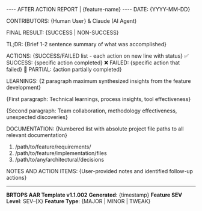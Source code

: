 ---- AFTER ACTION REPORT | {feature-name} ----
DATE: {YYYY-MM-DD}

CONTRIBUTORS: {Human User} & Claude (AI Agent)

FINAL RESULT: {SUCCESS | NON-SUCCESS} 

TL;DR: {Brief 1-2 sentence summary of what was accomplished}

ACTIONS:
 {SUCCESS/FAILED list - each action on new line with status}
 ✅ SUCCESS: {specific action completed}
 ❌ FAILED: {specific action that failed}
 🔄 PARTIAL: {action partially completed}

LEARNINGS: 
{2 paragraph maximum synthesized insights from the feature development}

{First paragraph: Technical learnings, process insights, tool effectiveness}

{Second paragraph: Team collaboration, methodology effectiveness, unexpected discoveries}

DOCUMENTATION:
 {Numbered list with absolute project file paths to all relevant documentation}
 1. /path/to/feature/requirements/
 2. /path/to/feature/implementation/files
 3. /path/to/any/architectural/decisions

NOTES AND ACTION ITEMS:
{User-provided notes and identified follow-up actions}

---

**BRTOPS AAR Template v1.1.002**
**Generated**: {timestamp}
**Feature SEV Level**: SEV-{X}
**Feature Type**: {MAJOR | MINOR | TWEAK}